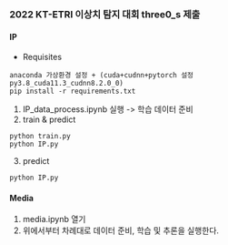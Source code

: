 ### 2022 KT-ETRI 이상치 탐지 대회 three0_s 제출      

#### IP

- Requisites   

```
anaconda 가상환경 설정 + (cuda+cudnn+pytorch 설정 py3.8_cuda11.3_cudnn8.2.0_0)
pip install -r requirements.txt
```

1. IP_data_process.ipynb 실행 -> 학습 데이터 준비   
2. train & predict
```
python train.py
python IP.py
```
3. predict
```
python IP.py
```

#### Media
1. media.ipynb 열기
2. 위에서부터 차례대로 데이터 준비, 학습 및 추론을 실행한다.